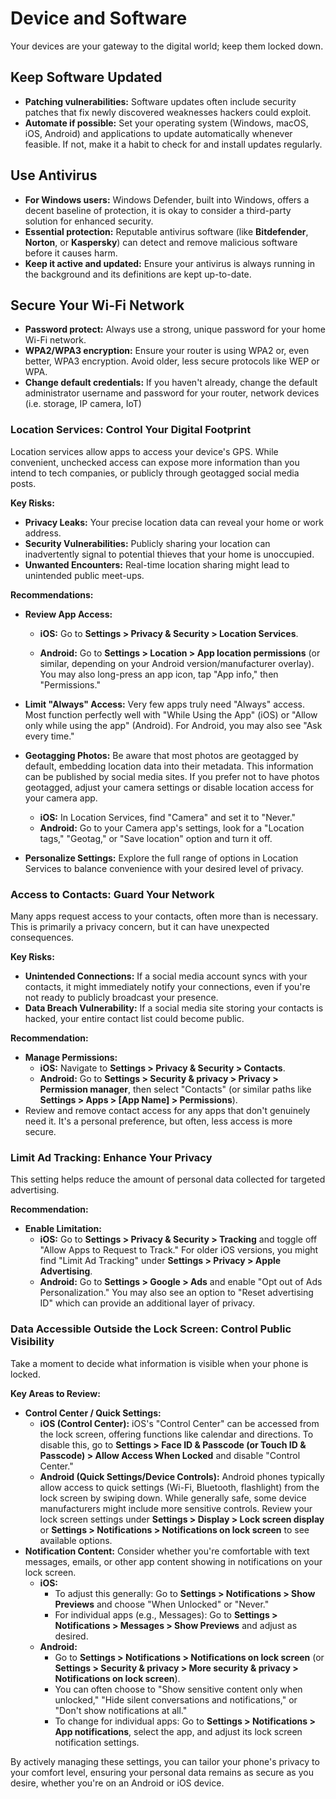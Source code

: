 # Device and Software

Your devices are your gateway to the digital world; keep them locked down.

## Keep Software Updated

- **Patching vulnerabilities:** Software updates often include security patches that fix newly discovered weaknesses hackers could exploit.
- **Automate if possible:** Set your operating system (Windows, macOS, iOS, Android) and applications to update automatically whenever feasible. If not, make it a habit to check for and install updates regularly.

## Use Antivirus

- **For Windows users:** Windows Defender, built into Windows, offers a decent baseline of protection, it is okay to consider a third-party solution for enhanced security.
- **Essential protection:** Reputable antivirus software (like **Bitdefender**, **Norton**, or **Kaspersky**) can detect and remove malicious software before it causes harm.
- **Keep it active and updated:** Ensure your antivirus is always running in the background and its definitions are kept up-to-date.


## Secure Your Wi-Fi Network

- **Password protect:** Always use a strong, unique password for your home Wi-Fi network.
- **WPA2/WPA3 encryption:** Ensure your router is using WPA2 or, even better, WPA3 encryption. Avoid older, less secure protocols like WEP or WPA.
- **Change default credentials:** If you haven't already, change the default administrator username and password for your router, network devices (i.e. storage, IP camera, IoT)

### Location Services: Control Your Digital Footprint

Location services allow apps to access your device's GPS. While convenient, unchecked access can expose more information than you intend to tech companies, or publicly through geotagged social media posts.

**Key Risks:**

- **Privacy Leaks:** Your precise location data can reveal your home or work address.
- **Security Vulnerabilities:** Publicly sharing your location can inadvertently signal to potential thieves that your home is unoccupied.
- **Unwanted Encounters:** Real-time location sharing might lead to unintended public meet-ups.

**Recommendations:**

- **Review App Access:**
    - **iOS:** Go to **Settings > Privacy & Security > Location Services**.

    - **Android:** Go to **Settings > Location > App location permissions** (or similar, depending on your Android version/manufacturer overlay). You may also long-press an app icon, tap "App info," then "Permissions."

- **Limit "Always" Access:** Very few apps truly need "Always" access. Most function perfectly well with "While Using the App" (iOS) or "Allow only while using the app" (Android). For Android, you may also see "Ask every time."
- **Geotagging Photos:** Be aware that most photos are geotagged by default, embedding location data into their metadata. This information can be published by social media sites. If you prefer not to have photos geotagged, adjust your camera settings or disable location access for your camera app.
    - **iOS:** In Location Services, find "Camera" and set it to "Never."
    - **Android:** Go to your Camera app's settings, look for a "Location tags," "Geotag," or "Save location" option and turn it off.
- **Personalize Settings:** Explore the full range of options in Location Services to balance convenience with your desired level of privacy.
    

### Access to Contacts: Guard Your Network

Many apps request access to your contacts, often more than is necessary. This is primarily a privacy concern, but it can have unexpected consequences.

**Key Risks:**

- **Unintended Connections:** If a social media account syncs with your contacts, it might immediately notify your connections, even if you're not ready to publicly broadcast your presence.    
- **Data Breach Vulnerability:** If a social media site storing your contacts is hacked, your entire contact list could become public.

**Recommendation:**

- **Manage Permissions:**
    - **iOS:** Navigate to **Settings > Privacy & Security > Contacts**.
    - **Android:** Go to **Settings > Security & privacy > Privacy > Permission manager**, then select "Contacts" (or similar paths like **Settings > Apps > [App Name] > Permissions**).
- Review and remove contact access for any apps that don't genuinely need it. It's a personal preference, but often, less access is more secure.


### Limit Ad Tracking: Enhance Your Privacy

This setting helps reduce the amount of personal data collected for targeted advertising.

**Recommendation:**

- **Enable Limitation:**
    - **iOS:** Go to **Settings > Privacy & Security > Tracking** and toggle off "Allow Apps to Request to Track." For older iOS versions, you might find "Limit Ad Tracking" under **Settings > Privacy > Apple Advertising**.
    - **Android:** Go to **Settings > Google > Ads** and enable "Opt out of Ads Personalization." You may also see an option to "Reset advertising ID" which can provide an additional layer of privacy.


### Data Accessible Outside the Lock Screen: Control Public Visibility

Take a moment to decide what information is visible when your phone is locked.

**Key Areas to Review:**

- **Control Center / Quick Settings:**
    - **iOS (Control Center):** iOS's "Control Center" can be accessed from the lock screen, offering functions like calendar and directions. To disable this, go to **Settings > Face ID & Passcode (or Touch ID & Passcode) > Allow Access When Locked** and disable "Control Center."
    - **Android (Quick Settings/Device Controls):** Android phones typically allow access to quick settings (Wi-Fi, Bluetooth, flashlight) from the lock screen by swiping down. While generally safe, some device manufacturers might include more sensitive controls. Review your lock screen settings under **Settings > Display > Lock screen display** or **Settings > Notifications > Notifications on lock screen** to see available options.
- **Notification Content:** Consider whether you're comfortable with text messages, emails, or other app content showing in notifications on your lock screen.
    - **iOS:**
        - To adjust this generally: Go to **Settings > Notifications > Show Previews** and choose "When Unlocked" or "Never."
        - For individual apps (e.g., Messages): Go to **Settings > Notifications > Messages > Show Previews** and adjust as desired.
    - **Android:**
        - Go to **Settings > Notifications > Notifications on lock screen** (or **Settings > Security & privacy > More security & privacy > Notifications on lock screen**).
        - You can often choose to "Show sensitive content only when unlocked," "Hide silent conversations and notifications," or "Don't show notifications at all."
        - To change for individual apps: Go to **Settings > Notifications > App notifications**, select the app, and adjust its lock screen notification settings.

By actively managing these settings, you can tailor your phone's privacy to your comfort level, ensuring your personal data remains as secure as you desire, whether you're on an Android or iOS device.


